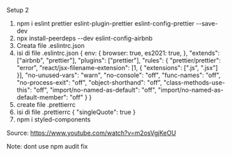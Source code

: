 Setup 2
1. npm i eslint prettier eslint-plugin-prettier eslint-config-prettier --save-dev
2. npx install-peerdeps --dev eslint-config-airbnb
3. Creata file .eslintrc.json
4. isi di file .eslintrc.json
{
  env: {
    browser: true,
    es2021: true,
  },
  "extends": ["airbnb", "prettier"],
  "plugins": ["prettier"],
  "rules": {
    "prettier/prettier": "error",
    "react/jsx-filename-extension": [1, { "extensions": [".js", ".jsx"] }],
    "no-unused-vars": "warn",
    "no-console": "off",
    "func-names": "off",
    "no-process-exit": "off",
    "object-shorthand": "off",
    "class-methods-use-this": "off",
    "import/no-named-as-default": "off",
    "import/no-named-as-default-member": "off"
  }
}
5. create file .prettierrc
6. isi di file .prettierrc
{
  "singleQuote": true
}
7. npm i styled-components

Source: https://www.youtube.com/watch?v=m2osVgjKeOU

Note: dont use npm audit fix

